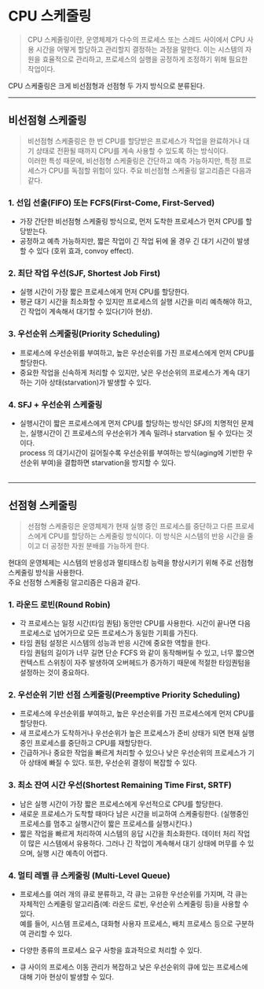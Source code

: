 # CPU 스케줄링
> CPU 스케줄링이란, 운영체제가 다수의 프로세스 또는 스레드 사이에서 CPU 사용 시간을 어떻게 할당하고 관리할지 결정하는 과정을 말한다.
> 이는 시스템의 자원을 효율적으로 관리하고, 프로세스의 실행을 공정하게 조정하기 위해 필요한 작업이다.

CPU 스케줄링은 크게 비선점형과 선점형 두 가지 방식으로 분류된다.

---
## 비선점형 스케줄링  
> 비선점형 스케줄링은 한 번 CPU를 할당받은 프로세스가 작업을 완료하거나 대기 상태로 전환될 때까지 CPU를 계속 사용할 수 있도록 하는 방식이다.
> <br>이러한 특성 때문에, 비선점형 스케줄링은 간단하고 예측 가능하지만, 특정 프로세스가 CPU를 독점할 위험이 있다. 주요 비선점형 스케줄링 알고리즘은 다음과 같다.

### 1. 선입 선출(FIFO) 또는 FCFS(First-Come, First-Served)

- 가장 간단한 비선점형 스케줄링 방식으로, 먼저 도착한 프로세스가 먼저 CPU를 할당받는다.
- 공정하고 예측 가능하지만, 짧은 작업이 긴 작업 뒤에 올 경우 긴 대기 시간이 발생할 수 있다 (호위 효과, convoy effect).

### 2. 최단 작업 우선(SJF, Shortest Job First)

- 실행 시간이 가장 짧은 프로세스에게 먼저 CPU를 할당한다.
- 평균 대기 시간을 최소화할 수 있지만 프로세스의 실행 시간을 미리 예측해야 하고, 긴 작업이 계속해서 대기할 수 있다(기아 현상).

### 3. 우선순위 스케줄링(Priority Scheduling)

- 프로세스에 우선순위를 부여하고, 높은 우선순위를 가진 프로세스에게 먼저 CPU를 할당한다.
- 중요한 작업을 신속하게 처리할 수 있지만, 낮은 우선순위의 프로세스가 계속 대기하는 기아 상태(starvation)가 발생할 수 있다.

### 4. SFJ + 우선순위 스케줄링

- 실행시간이 짧은 프로세스에게 먼저 CPU를 할당하는 방식인 SFJ의 치명적인 문제는, 실행시간이 긴 프로세스의 우선순위가 계속 밀려나 starvation 될 수 있다는 것이다.
<br>process 의 대기시간이 길어질수록 우선순위를 부여하는 방식(aging에 기반한 우선순위 부여)을 결합하면 starvation을 방지할 수 있다.
<br><br>

---

## 선점형 스케줄링

> 선점형 스케줄링은 운영체제가 현재 실행 중인 프로세스를 중단하고 다른 프로세스에게 CPU를 할당하는 스케줄링 방식이다.
> 이 방식은 시스템의 반응 시간을 줄이고 더 공정한 자원 분배를 가능하게 한다.  

현대의 운영체제는 시스템의 반응성과 멀티태스킹 능력을 향상시키기 위해 주로 선점형 스케줄링 방식을 사용한다.
<br>주요 선점형 스케줄링 알고리즘은 다음과 같다.

### 1. 라운드 로빈(Round Robin)

- 각 프로세스는 일정 시간(타임 퀀텀) 동안만 CPU를 사용한다. 시간이 끝나면 다음 프로세스로 넘어가므로 모든 프로세스가 동일한 기회를 가진다.
- 타임 퀀텀 설정은 시스템의 성능과 반응 시간에 중요한 역할을 한다.
<br> 타임 퀀텀의 길이가 너무 길면 단순 FCFS 와 같이 동작해버릴 수 있고, 너무 짧으면 컨텍스트 스위칭이 자주 발생하여 오버헤드가 증가하기 때문에 적절한 타임퀀텀을 설정하는 것이 중요하다.
### 2. 우선순위 기반 선점 스케줄링(Preemptive Priority Scheduling)

- 프로세스에 우선순위를 부여하고, 높은 우선순위를 가진 프로세스에게 먼저 CPU를 할당한다.
- 새 프로세스가 도착하거나 우선순위가 높은 프로세스가 준비 상태가 되면 현재 실행 중인 프로세스를 중단하고 CPU를 재할당한다.
-  긴급하거나 중요한 작업을 빠르게 처리할 수 있으나 낮은 우선순위의 프로세스가 기아 상태에 빠질 수 있다. 또한, 우선순위 결정이 복잡할 수 있다.
### 3. 최소 잔여 시간 우선(Shortest Remaining Time First, SRTF)

- 남은 실행 시간이 가장 짧은 프로세스에게 우선적으로 CPU를 할당한다.
- 새로운 프로세스가 도착할 때마다 남은 시간을 비교하여 스케줄링한다. (실행중인 프로세스를 멈추고 실행시간이 짧은 프로세스를 실행시킨다.)
- 짧은 작업을 빠르게 처리하여 시스템의 응답 시간을 최소화한다. 데이터 처리 작업이 많은 시스템에서 유용하다.
  그러나 긴 작업이 계속해서 대기 상태에 머무를 수 있으며, 실행 시간 예측이 어렵다.

### 4. 멀티 레벨 큐 스케줄링 (Multi-Level Queue)

- 프로세스를 여러 개의 큐로 분류하고, 각 큐는 고유한 우선순위를 가지며, 각 큐는 자체적인 스케줄링 알고리즘(예: 라운드 로빈, 우선순위 스케줄링 등)을 사용할 수 있다. 
<br>예를 들어, 시스템 프로세스, 대화형 사용자 프로세스, 배치 프로세스 등으로 구분하여 관리할 수 있다.

- 다양한 종류의 프로세스 요구 사항을 효과적으로 처리할 수 있다.
- 큐 사이의 프로세스 이동 관리가 복잡하고 낮은 우선순위의 큐에 있는 프로세스에 대해 기아 현상이 발생할 수 있다.